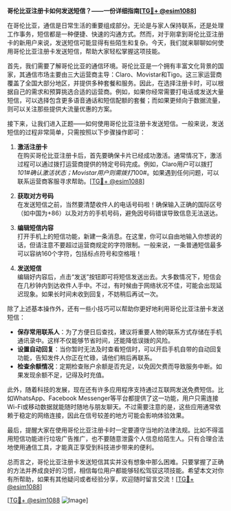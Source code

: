 **哥伦比亚注册卡如何发送短信？——一份详细指南[[TG💪+ @esim1088](https://t.me/s/esim1088)]**

在哥伦比亚，通信是日常生活的重要组成部分。无论是与家人保持联系，还是处理工作事务，短信都是一种便捷、快速的沟通方式。然而，对于刚拿到哥伦比亚注册卡的新用户来说，发送短信可能显得有些陌生和复杂。今天，我们就来聊聊如何使用哥伦比亚注册卡发送短信，帮助大家轻松掌握这项技能。

首先，我们需要了解哥伦比亚的通信环境。哥伦比亚是一个拥有丰富文化背景的国家，其通信市场主要由三大运营商主导：Claro、Movistar和Tigo。这三家运营商覆盖了全国大部分地区，并提供多种套餐和服务。因此，在选择注册卡时，可以根据自己的需求和预算挑选合适的运营商。例如，如果你经常需要打电话或发送大量短信，可以选择包含更多语音通话和短信配额的套餐；而如果更倾向于数据流量，则可以关注那些提供大流量优惠的方案。

接下来，让我们进入正题——如何使用哥伦比亚注册卡发送短信。一般来说，发送短信的过程非常简单，只需按照以下步骤操作即可：

1. **激活注册卡**  
   在购买哥伦比亚注册卡后，首先要确保卡片已经成功激活。通常情况下，激活过程可以通过拨打运营商提供的特定号码完成。例如，Claro用户可以拨打*101#确认激活状态；Movistar用户则需拨打*100#。如果遇到任何问题，可以联系运营商客服寻求帮助。[[TG💪+ @esim1088](https://t.me/s/esim1088)]

2. **获取对方号码**  
   在发送短信之前，当然要清楚收件人的电话号码啦！确保输入正确的国际区号（如中国为+86）以及对方的手机号码，避免因号码错误导致信息无法送达。

3. **编辑短信内容**  
   打开手机上的短信功能，新建一条消息。在这里，你可以自由地输入你想说的话，但请注意不要超过运营商规定的字符限制。一般来说，一条普通短信最多可以容纳160个字符，包括标点符号和空格哦！

4. **发送短信**  
   编辑好内容后，点击“发送”按钮即可将短信发送出去。大多数情况下，短信会在几秒钟内到达收件人手中。不过，有时候由于网络状况不佳，可能会出现延迟现象。如果长时间未收到回复，不妨稍后再试一次。

除了上述基本操作外，还有一些小技巧可以帮助你更好地利用哥伦比亚注册卡发送短信：

- **保存常用联系人**：为了方便日后查找，建议将重要人物的联系方式存储在手机通讯录中。这样不仅能够节省时间，还能降低误拨的风险。
- **设置自动回复**：当你暂时无法及时查看短信时，可以开启手机自带的自动回复功能，告知发件人你正在忙碌，请他们稍后再联系。
- **检查余额情况**：定期检查账户余额是否充足，以免因欠费而导致服务中断。如果发现余额不足，记得及时充值。

此外，随着科技的发展，现在还有许多应用程序支持通过互联网发送免费短信。比如WhatsApp、Facebook Messenger等平台都提供了这一功能，用户只需连接Wi-Fi或移动数据就能随时随地与朋友聊天。不过需要注意的是，这些应用通常依赖于稳定的网络连接，因此在信号较差的地方可能会影响体验效果。

最后，提醒大家在使用哥伦比亚注册卡时一定要遵守当地的法律法规。比如不得滥用短信功能进行垃圾广告推广，也不要随意泄露个人信息给陌生人。只有合理合法地使用通信工具，才能真正享受到科技进步带来的便利。

总而言之，哥伦比亚注册卡发送短信其实并没有想象中那么困难。只要掌握了正确的方法并养成良好的习惯，相信每位用户都能够轻松驾驭这项技能。希望本文对你有所帮助，如果有其他疑问或者经验分享，欢迎随时留言交流！[[TG💪+ @esim1088](https://t.me/s/esim1088)]

[[TG💪+ @esim1088](https://t.me/s/esim1088) ![Image](https://i.postimg.cc/4NQfJmqS/Snipaste-2025-05-13-00-14-12.png)]